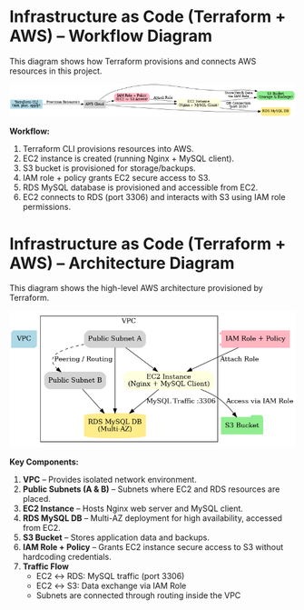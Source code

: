 # Infrastructure as Code (Terraform + AWS) – Workflow Diagram

This diagram shows how Terraform provisions and connects AWS resources in this project.

![Terraform AWS Workflow](terraform_aws_workflow.png)

**Workflow:**
1. Terraform CLI provisions resources into AWS.
2. EC2 instance is created (running Nginx + MySQL client).
3. S3 bucket is provisioned for storage/backups.
4. IAM role + policy grants EC2 secure access to S3.
5. RDS MySQL database is provisioned and accessible from EC2.
6. EC2 connects to RDS (port 3306) and interacts with S3 using IAM role permissions.

# Infrastructure as Code (Terraform + AWS) – Architecture Diagram

This diagram shows the high-level AWS architecture provisioned by Terraform.

![Terraform AWS Architecture](terraform_aws_architecture.png)

**Key Components:**
1. **VPC** – Provides isolated network environment.
2. **Public Subnets (A & B)** – Subnets where EC2 and RDS resources are placed.
3. **EC2 Instance** – Hosts Nginx web server and MySQL client.
4. **RDS MySQL DB** – Multi-AZ deployment for high availability, accessed from EC2.
5. **S3 Bucket** – Stores application data and backups.
6. **IAM Role + Policy** – Grants EC2 instance secure access to S3 without hardcoding credentials.
7. **Traffic Flow**  
   - EC2 ↔ RDS: MySQL traffic (port 3306)  
   - EC2 ↔ S3: Data exchange via IAM Role  
   - Subnets are connected through routing inside the VPC